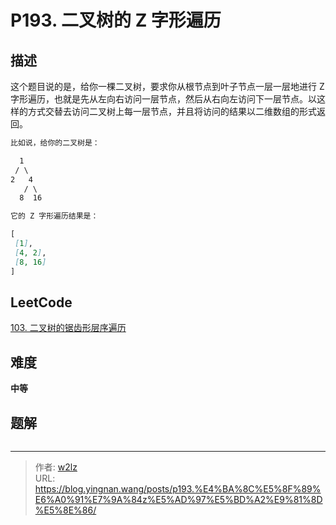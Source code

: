 # P193. 二叉树的 Z 字形遍历


<!--more-->

## 描述

这个题目说的是，给你一棵二叉树，要求你从根节点到叶子节点一层一层地进行 Z 字形遍历，也就是先从左向右访问一层节点，然后从右向左访问下一层节点。以这样的方式交替去访问二叉树上每一层节点，并且将访问的结果以二维数组的形式返回。

```markdown
比如说，给你的二叉树是：

  1
 / \
2   4
   / \
  8  16

它的 Z 字形遍历结果是：

[
 [1],
 [4, 2],
 [8, 16]
]
```

## LeetCode

[103. 二叉树的锯齿形层序遍历](https://leetcode.cn/problems/binary-tree-zigzag-level-order-traversal/description/)

## 难度

**中等**

## 题解

```java

```


---

> 作者: [w2lz](https://github.com/w2lz)  
> URL: https://blog.yingnan.wang/posts/p193.%E4%BA%8C%E5%8F%89%E6%A0%91%E7%9A%84z%E5%AD%97%E5%BD%A2%E9%81%8D%E5%8E%86/  

